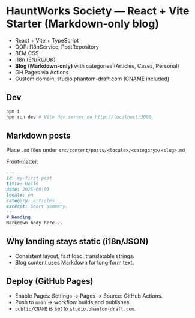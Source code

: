 # HauntWorks Society — React + Vite Starter (Markdown‑only blog)

- React + Vite + TypeScript
- OOP: I18nService, PostRepository
- BEM CSS
- i18n (EN/RU/UK)
- **Blog (Markdown‑only)** with categories (Articles, Cases, Personal)
- GH Pages via Actions
- Custom domain: studio.phantom-draft.com (CNAME included)

## Dev
```bash
npm i
npm run dev # Vite dev server on http://localhost:3000
```

## Markdown posts
Place `.md` files under `src/content/posts/<locale>/<category>/<slug>.md`

Front‑matter:
```md
---
id: my-first-post
title: Hello
date: 2025-09-03
locale: en
category: articles
excerpt: Short summary.
---
# Heading
Markdown body here...
```

## Why landing stays static (i18n/JSON)
- Consistent layout, fast load, translatable strings.
- Blog content uses Markdown for long‑form text.

## Deploy (GitHub Pages)
- Enable Pages: Settings → Pages → Source: GitHub Actions.
- Push to `main` → workflow builds and publishes.
- `public/CNAME` is set to `studio.phantom-draft.com`.
